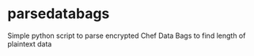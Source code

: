 # parsedatabags
Simple python script to parse encrypted Chef Data Bags to find length of plaintext data
